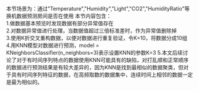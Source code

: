 本节场景为：通过"Temperature","Humidity","Light","CO2","HumidityRatio"等换机数据预测房间是否在使用
本节内容包含：  
1.做数据基本预览时发现数据有部分异常值存在  
2.对数据异常值进行处理，当数据值超过三倍标准差时，作为异常值删除掉  
3.使用K折交叉重构数据，以便对数据进行重复验证，令K=10，将数据分成10组  
4.用KNN模型对数据进行预测，model = KNeighborsClassifier(n_neighbors=3)表示设置KNN的参数K=3
5.本文后续讨论了对于有时间序列特点的数据使用KNN可能具有的缺陷，对打乱顺和正常顺序的数据进行预测结果是有较大差异的，因为KNN是找到最相似的数据聚类，但对于具有时间序列特征的数据，在高频取数的数据集中，连续时间上相邻的数据一定是最为相似的。  